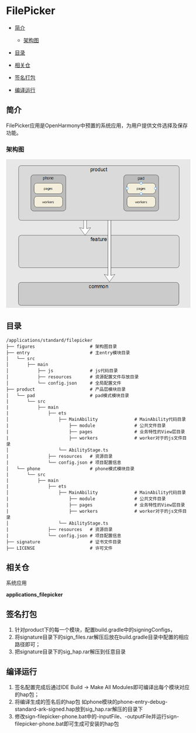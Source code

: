 # FilePicker<a name="ZH-CN_TOPIC_0000001103330836"></a>

- [简介](#section11660541593)
    -   [架构图](#section125101832114213)

- [目录](#section161941989596)
- [相关仓](#section1371113476307)
- [签名打包](#section161941989597)
- [编译运行](#section161941989598)

## 简介<a name="section11660541593"></a>

FilePicker应用是OpenHarmony中预置的系统应用，为用户提供文件选择及保存功能。

### 架构图<a name="section125101832114213"></a>

![](figures\Fp_architecture.png)

## 目录<a name="section161941989596"></a>

```
/applications/standard/filepicker
├── figures                     # 架构图目录
├── entry                       # 主entry模块目录
│   └── src
│       ├── main
│           ├── js              # js代码目录
│           ├── resources       # 资源配置文件存放目录
│           └── config.json     # 全局配置文件
├── product                     # 产品层模块目录
│   └── pad                     # pad模式模块目录
|       └── src
|           ├── main
|               ├── ets
│                   ├── MainAbility              # MainAbility代码目录
|                       ├── module               # 公共文件目录
|                       ├── pages                # 业务特性的View层目录
|                       ├── workers              # worker对于的js文件目录
│                   └── AbilityStage.ts
|               ├── resources   # 资源目录
|               └── config.json # 项目配置信息
│   └── phone                   # phone模式模块目录
|       └── src
|           ├── main
|               ├── ets
│                   ├── MainAbility              # MainAbility代码目录
|                       ├── module               # 公共文件目录
|                       ├── pages                # 业务特性的View层目录
|                       ├── workers              # worker对于的js文件目录
│                   └── AbilityStage.ts
|               ├── resources   # 资源目录
|               └── config.json # 项目配置信息
├── signature                   # 证书文件目录
├── LICENSE                     # 许可文件
```

## 相关仓<a name="section1371113476307"></a>

系统应用

**applications_filepicker**

## 签名打包<a name="section161941989597"></a>
1. 针对product下的每一个模块，配置build.gradle中的signingConfigs，
2. 将signature目录下的sign_files.rar解压后放在build.gradle目录中配置的相应路径即可；
3. 把signature目录下的sig_hap.rar解压到任意目录

## 编译运行<a name="section161941989598"></a>
1. 签名配置完成后通过IDE Build -> Make All Modules即可编译出每个模块对应的hap包；
2. 将编译生成的签名后的hap包 如phone模块的phone-entry-debug-standard-ark-signed.hap放到sig_hap.rar解压的目录下
3. 修改sign-filepicker-phone.bat中的-inputFile、-outputFile并运行sign-filepicker-phone.bat即可生成可安装的hap包

